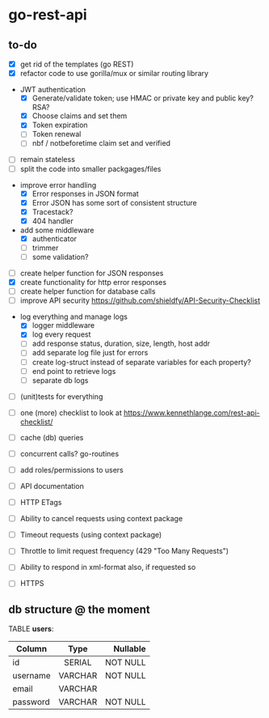 # go-rest-api

## to-do
- [x] get rid of the templates (go REST)
- [x] refactor code to use gorilla/mux or similar routing library
- JWT authentication
  - [x] Generate/validate token; use HMAC or private key and public key? RSA?
  - [x] Choose claims and set them
  - [x] Token expiration
  - [ ] Token renewal
  - [ ] nbf / notbeforetime claim set and verified
- [ ] remain stateless
- [ ] split the code into smaller packgages/files
- improve error handling
  - [x] Error responses in JSON format
  - [x] Error JSON has some sort of consistent structure
  - [x] Tracestack?
  - [x] 404 handler
- add some middleware
  - [x] authenticator
  - [ ] trimmer
  - [ ] some validation?
- [ ] create helper function for JSON responses
- [x] create functionality for http error responses
- [ ] create helper function for database calls
- [ ] improve API security https://github.com/shieldfy/API-Security-Checklist
- log everything and manage logs
  - [x] logger middleware
  - [x] log every request
  - [ ] add response status, duration, size, length, host addr
  - [ ] add separate log file just for errors
  - [ ] create log-struct instead of separate variables for each property?
  - [ ] end point to retrieve logs
  - [ ] separate db logs
- [ ] (unit)tests for everything
- [ ] one (more) checklist to look at https://www.kennethlange.com/rest-api-checklist/
- [ ] cache (db) queries
- [ ] concurrent calls? go-routines
- [ ] add roles/permissions to users
- [ ] API documentation
- [ ] HTTP ETags
- [ ] Ability to cancel requests using context package
- [ ] Timeout requests (using context package)
- [ ] Throttle to limit request frequency (429 "Too Many Requests")
- [ ] Ability to respond in xml-format also, if requested so
- [ ] HTTPS



## db structure @ the moment

TABLE **users**:

| Column | Type | Nullable |
| --- |:---:|---:|
| id | SERIAL | NOT NULL|
| username | VARCHAR | NOT NULL |
| email | VARCHAR | |
| password | VARCHAR | NOT NULL |

